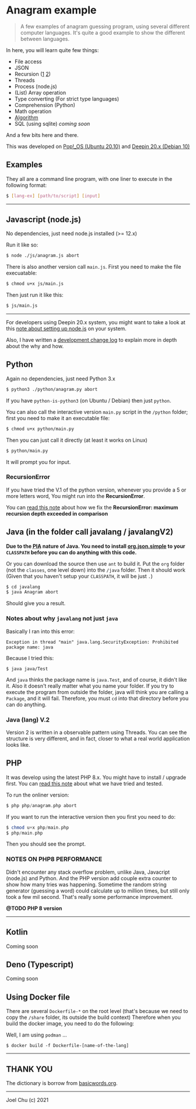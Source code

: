 # Anagram example

> A few examples of anagram guessing program, using several different computer languages.
It's quite a good example to show the different between languages.

In here, you will learn quite few things:

- File access
- JSON
- Recursion ([1](./doc/changelog.md) [2](./doc/python-recursion-error.md))
- Threads
- Process (node.js)
- (List) Array operation
- Type converting (For strict type languages)
- Comprehension (Python)
- Math operation
- [Algorithm](./doc/algorithm.md)
- SQL (using sqlite) _coming soon_

And a few bits here and there.

This was developed on [Pop!_OS (Ubuntu 20.10)](https://pop.system76.com/)
and [Deepin 20.x (Debian 10)](https://www.deepin.org)

## Examples

They all are a command line program, with one liner to execute in the following format:

```sh
$ [lang-ex] [path/to/script] [input]
```

---

## Javascript (node.js)

No dependencies, just need node.js installed (>= 12.x)

Run it like so:

```sh
$ node ./js/anagram.js abort
```

There is also another version call `main.js`. First you need to make the file execuatable:

```sh
$ chmod u+x js/main.js
```

Then just run it like this:

```sh
$ js/main.js
```

---

For developers using Deepin 20.x system, you might want to take a look at this [note about setting up node.js](./doc/deepin-20.md) on your system.

Also, I have written a [development change log](./doc/changelog.md) to explain more in depth about the why and how.  

## Python

Again no dependencies, just need Python 3.x

```sh
$ python3 ./python/anagram.py abort
```

If you have `python-is-python3` (on Ubuntu / Debian) then just `python`.

You can also call the interactive version `main.py` script in the `/python` folder; first you need to make it an executable file:

```sh
$ chmod u+x python/main.py
```

Then you can just call it directly (at least it works on Linux)

```sh
$ python/main.py
```

It will prompt you for input.

### RecursionError

If you have tried the V.1 of the python version, whenever you provide a 5 or more letters word,
You might run into the **RecursionError**.

You can [read this note](./doc/python-recursion-error.md) about how we fix the **RecursionError: maximum recursion depth exceeded in comparison**

## Java (in the folder call javalang / javalangV2)

**Due to the <abbr title="Pain in your a**">PIA</abbr> nature of Java. You need to install [org.json.simple](https://code.google.com/archive/p/json-simple/) to your `CLASSPATH` before you can do anything with this code.**

Or you can download the source then use `ant` to build it. Put the `org` folder (not the `classes`, one level down) into the `/java` folder. Then it should work (Given that you haven't setup your `CLASSPATH`, it will be just `.`)

```sh
$ cd javalang
$ java Anagram abort
```

Should give you a result.

### Notes about why `javalang` not just `java`

Basically I ran into this error:

```
Exception in thread "main" java.lang.SecurityException: Prohibited package name: java
```

Because I tried this:

```
$ java java/Test
```

And `java` thinks the package name is `java.Test`, and of course, it didn't like it. Also it doesn't really matter what you name your folder.
If you try to execute the program from outside the folder, java will think you are calling a `Package`, and it will fail. Therefore, you must `cd` into that directory before you can do anything.

### Java (lang) V.2

Version 2 is written in a observable pattern using Threads. You can see the structure is very different, and
in fact, closer to what a real world application looks like.

## PHP

It was develop using the latest PHP 8.x. You might have to install / upgrade first.
You can [read this note](./doc/php-installation.md) about what we have tried and tested.

To run the onliner version:

```php
$ php php/anagram.php abort
```

If you want to run the interactive version then you first you need to do:

```php
$ chmod u+x php/main.php
$ php/main.php
```

Then you should see the prompt.

### NOTES ON PHP8 PERFORMANCE

Didn't encounter any stack overflow problem, unlike Java, Javacript (node.js) and Python. And the PHP version
add couple extra counter to show how many tries was happening. Sometime the random string
generator (guessing a word) could calculate up to million times, but still only took a few mil second.
That's really some performance improvement.

__@TODO PHP 8 version__

---

## Kotlin

Coming soon

## Deno (Typescript)

Coming soon 

## Using Docker file

There are several `Dockerfile-*` on the root level (that's because we need to copy the `/share` folder, its outside the build context)
Therefore when you build the docker image, you need to do the following:

Well, I am using `podman` ...

```
$ docker build -f Dockerfile-[name-of-the-lang]
```

---

## THANK YOU

The dictionary is borrow from [basicwords.org](https://anagrams.basicwords.org).

---

Joel Chu (c) 2021
